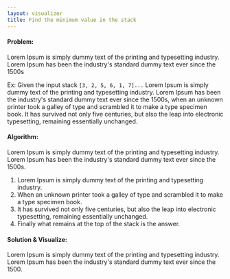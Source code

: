 ```yaml
---
layout: visualizer
title: Find the minimum value in the stack
---
```


#### Problem:

Lorem Ipsum is simply dummy text of the printing and typesetting industry. Lorem Ipsum has been the industry's standard dummy text ever since the 1500s

Ex: Given the input stack `[3, 2, 5, 6, 1, 7]...` Lorem Ipsum is simply dummy text of the printing and typesetting industry. Lorem Ipsum has been the industry's standard dummy text ever since the 1500s, when an unknown printer took a galley of type and scrambled it to make a type specimen book. It has survived not only five centuries, but also the leap into electronic typesetting, remaining essentially unchanged.

#### Algorithm:

Lorem Ipsum is simply dummy text of the printing and typesetting industry. Lorem Ipsum has been the industry's standard dummy text ever since the 1500s.

1. Lorem Ipsum is simply dummy text of the printing and typesetting industry.
2. When an unknown printer took a galley of type and scrambled it to make a type specimen book.
3. It has survived not only five centuries, but also the leap into electronic typesetting, remaining essentially unchanged.
4. Finally what remains at the top of the stack is the answer.

#### Solution & Visualize:

Lorem Ipsum is simply dummy text of the printing and typesetting industry. Lorem Ipsum has been the industry's standard dummy text ever since the 1500.
